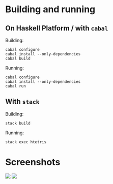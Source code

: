 # Building and running

## On Haskell Platform / with `cabal`

Building:
```shell
cabal configure
cabal install --only-dependencies
cabal build
```
Running:
```shell
cabal configure
cabal install --only-dependencies
cabal run
```

## With `stack`

Building:
```shell
stack build
```
Running:
```shell
stack exec htetris
```

# Screenshots
![](https://cloud.githubusercontent.com/assets/2439255/12403317/7e641ca0-be33-11e5-8d98-8b2afffe3720.png)
![](https://cloud.githubusercontent.com/assets/2439255/12403413/f6a1c0fa-be33-11e5-8770-41fb4a468b41.png)

